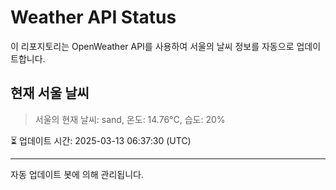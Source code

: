 
# Weather API Status

이 리포지토리는 OpenWeather API를 사용하여 서울의 날씨 정보를 자동으로 업데이트합니다.

## 현재 서울 날씨
> 서울의 현재 날씨: sand, 온도: 14.76°C, 습도: 20%

⏳ 업데이트 시간: 2025-03-13 06:37:30 (UTC)

---
자동 업데이트 봇에 의해 관리됩니다.
